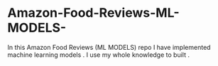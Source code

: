 # Amazon-Food-Reviews-ML-MODELS-
In this Amazon Food Reviews (ML MODELS) repo I have implemented machine learning models . I use my whole knowledge to built . 
